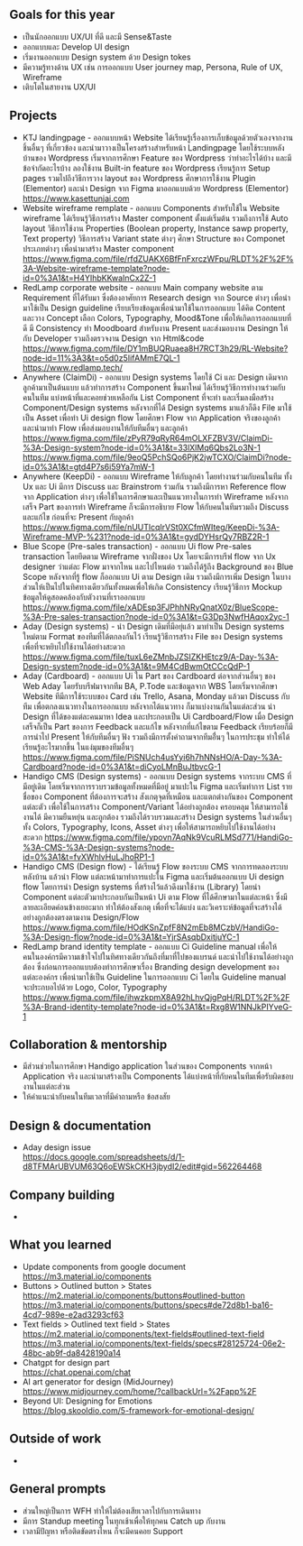 ## Goals for this year

* เป็นนักออกแบบ UX/UI ที่ดี และมี Sense&Taste
* ออกแบบและ Develop UI design
* เริ่มงานออกแบบ Design system ด้วย Design tokes
* มีความรู้ทางด้าน UX เช่น การออกแบบ User journey map, Persona, Rule of UX, Wireframe
* เติบโตในสายงาน UX/UI

## Projects

* KTJ landingpage - ออกแบบหน้า Website ได้เรียนรู้เรื่องการเก็บข้อมูลด้วยตัวเองจากงานชิ้นอื่นๆ ที่เกี่ยวข้อง และนำมาวางเป็นโครงสร้างสำหรับหน้า Landingpage โดยใช้ระบบหลังบ้านของ Wordpress เริ่มจากการศึกษา Feature ของ Wordpress ว่าทำอะไรได้บ้าง และมีข้อจำกัดอะไรบ้าง ลองใช้งาน Built-in feature ของ Wordpress เรียนรู้การ Setup pages รวมไปถึงวิธีการวาง layout ของ Wordpress ศึกษาการใช้งาน Plugin (Elementor) และนำ Design จาก Figma มาออกแบบด้วย Wordpress (Elementor) <br> https://www.kasettunjai.com
* Website wireframe remplate - ออกแบบ Components สำหรับใช้ใน Website wireframe ได้เรียนรู้วิธีการสร้าง Master component ตั้งแต่เริ่มต้น รวมถึงการใช้ Auto layout วิธีการใช้งาน Properties (Boolean property, Instance sawp property, Text property) วิธีการสร้าง Variant state ต่างๆ ศึกษา Structure ของ Componet ประเภทต่างๆ เพื่อนำมาสร้าง Master component https://www.figma.com/file/rfdZUAKX6BfFnFxrczWFpu/RLDT%2F%2F%3A-Website-wireframe-template?node-id=0%3A1&t=H4YIhbKKwaInCx2Z-1
* RedLamp corporate website - ออกแบบ Main company website ตาม Requirement ที่ได้รับมา ซึ่งต้องอาศัยการ Research design จาก Source ต่างๆ เพื่อนำมาใช้เป็น Design guideline เรียบเรียงข้อมูลเพื่อนำมาใช้ในการออกแบบ ได้คิด Content และวาง Concept เลือก Colors, Typography, Mood&Tone เพื่อให้เกิดการออกแบบที่ดี มี Consistency ทำ Moodboard สำหรับงาน Present และส่งมอบงาน Desingn ให้กับ Developer รวมถึงตรวจงาน Design จาก Html&code <br> https://www.figma.com/file/DY1mBUQRuaea8H7RCT3h29/RL-Website?node-id=11%3A3&t=o5d0z5IifAMmE7QL-1 <br> https://www.redlamp.tech/
* Anywhere (ClaimDi) - ออกแบบ Design systems โดยใช้ Ci และ Design เดิมจากลูกค้ามาเป็นต้นแบบ แล้วทำการสร้าง Component ขึ้นมาใหม่ ได้เรียนรู้วิธีการทำงานร่วมกับคนในทีม แบ่งหน้าที่และคอยช่วยเหลือกัน List Component ที่จะทำ และเริ่มลงมือสร้าง Component/Design systems หลังจากที่ได้ Design systems มาแล้วก็ดึง File มาใช้เป็น Asset เพื่อทำ Ui design flow โดยศึกษา Flow จาก Application จริงของลูกค้า และนำมาทำ Flow เพื่อส่งมอบงานให้กับทีมอื่นๆ และลูกค้า <br>
https://www.figma.com/file/zPyR79qRyR64mOLXFZBV3V/ClaimDi-%3A-Design-system?node-id=0%3A1&t=33lXlMq6Qbs2Lo3N-1 <br>
https://www.figma.com/file/9eoQ5PchSQo6PjK2jwTCXO/ClaimDi?node-id=0%3A1&t=gtd4P7s6i59Ya7mW-1
* Anywhere (KeepDi) - ออกแบบ Wireframe ให้กับลูกค้า โดยทำงานร่วมกับคนในทีม ทั้ง Ux และ Ui มีการ Discuss และ Brainstrom ร่วมกัน รวมถึงมีการหา Reference flow จาก Application ต่างๆ เพื่อใช้ในการศึกษาและเป็นแนวทางในการทำ Wireframe หลังจากเสร็จ Part ของการทำ Wireframe ก็จะมีการอธิบาย Flow ให้กับคนในทีมรวมถึง Discuss และแก้ไข ก่อนที่จะ Present กับลูกค้า https://www.figma.com/file/nUUTlcqIrVSt0XCfmWIteg/KeepDi-%3A-Wireframe-MVP-%231?node-id=0%3A1&t=gydDYHsrQy7RBZ2R-1
* Blue Scope (Pre-sales transaction) - ออกแบบ Ui flow Pre-sales transaction โดยยึดตาม Wireframe จากฝั่งของ Ux โดยจะมีการบรีฟ flow จาก Ux designer ว่าแต่ละ Flow มาจากไหน และไปไหนต่อ รวมถึงได้รู้ถึง Background ของ Blue Scope หลังจากที่รู้ flow ก็ออกแบบ Ui ตาม Design เดิม รวมถึงมีการเพิ่ม Design ในบางส่วนให้เป็นไปในทิศทางเดียวกันทั้งหมดเพื่อให้เกิด Consistency เรียนรู้วิธีการ Mockup ข้อมูลให้ดูสอดคล้องกับตัวงานที่เราออกแบบ <br> https://www.figma.com/file/xADEsp3FJPhhNRyQnatX0z/BlueScope-%3A-Pre-sales-transaction?node-id=0%3A1&t=G3Dp3NwfHAqox2yc-1
* Aday (Design systems) - นำ Design เดิมที่มีอยุ่แล้ว มาทำเป็น Design systems ใหม่ตาม Format ของทีมที่ได้ตกลงกันไว้ เรียนรู้วิธีการสร้าง File ของ Design systems เพื่อที่จะหยิบไปใช้งานได้อย่างสะดวก <br> https://www.figma.com/file/tuxL6eZMnbJZSIZKHEtcz9/A-Day-%3A-Design-system?node-id=0%3A1&t=9M4CdBwmOtCCcQdP-1
* Aday (Cardboard) - ออกแบบ Ui ใน Part ของ Cardboard ต่อจากส่วนอื่นๆ ของ Web Aday โดยรับบรีฟมาจากทีม BA, P.Tode และข้อมูลจาก WBS โดยเริ่มจากศึกษา Website ทีมีการใช้ระบบของ Card เช่น Trello, Asana, Monday แล้วมา Discuss กับทีม เพื่อตกลงแนวทางในการออกแบบ หลังจากได้แนวทาง ก็มาแบ่งงานกันในแต่ละส่วน นำ Design ที่ได้ของแต่ละคนมาหา Idea และประกอบเป็น Ui Cardboard/Flow เมื่อ Design เสร็จก็เป็น Part ของการ Feedback และแก้ไข หลังจากที่แก้ไขตาม Feedback เรียบร้อยก็มีการนำไป Present ให้กับทีมอื่นๆ ฟัง รวมถึงมีการตั้งคำถามจากทีมอื่่นๆ ในการประชุม ทำให้ได้เรียนรู้อะไรมากขึ้น ในแง่มุมของทีมอื่นๆ <br> https://www.figma.com/file/PiSNUch4usYyi6h7hNNsHO/A-Day-%3A-Cardboard?node-id=0%3A1&t=diCyoLMnBuJtbvcG-1
* Handigo CMS (Design systems) - ออกแบบ Design systems จากระบบ CMS ที่มีอยู่เดิม โดยเริ่มจากการรวบรวมข้อมูลทั้งหมดที่มีอยู่ มาแปะใน Figma และเริ่มทำการ List รายชื่อของ Component ที่ต้องการจะสร้าง สังเกตุจุดที่เหมือน และแตกต่างกันของ Component แต่ละตัว เพื่อใช้ในการสร้าง Component/Variant ได้อย่างถูกต้อง ครอบคลุม ให้สามารถใช้งานได้ มีความยืนหยุ่น และถูกต้อง รวมถึงได้รวบรวมและสร้าง Design systems ในส่วนอื่นๆ ทั้ง Colors, Typography, Icons, Asset ต่างๆ เพื่อให้สามารถหยิบไปใช้งานได้อย่างสะดวก https://www.figma.com/file/ypovn7AqNk9VcuRLMSd771/HandiGo-%3A-CMS-%3A-Design-systems?node-id=0%3A1&t=fvXWhlvHuLJhoRP1-1
* Handigo CMS (Design flow) - ได้เรียนรู้ Flow ของระบบ CMS จากการทดลองระบบหลังบ้าน แล้วนำ Flow แต่ละหน้ามาทำการแปะใน Figma และเริ่มต้นออกแบบ Ui design flow โดยการนำ Design systems ที่สร้างไว้แล้วดึงมาใช้งาน (Library) โดยนำ Component แต่ละตัวมาประกอบกันเป็นหน้า Ui ตาม Flow ที่ได้ศึกษามาในแต่ละหน้า ซึ่งมีลายละเอียดค่อนข้างเยอะมาก ทำให้ต้องสังเกตุ เพื่อที่จะได้แบ่ง และวิเคราะห์ข้อมูลที่จะสร้างได้อย่างถูกต้องตรงตามงาน Design/Flow <br> https://www.figma.com/file/HOdKSnZpfF8N2mEb8MCzbV/HandiGo-%3A-Design-flow?node-id=0%3A1&t=YjrSAsqbDxitjuYC-1
* RedLamp brand identity template - ออกแบบ Ci Guideline manual เพื่อให้คนในองค์กรมีความเข้าใจไปในทิศทางเดียวกันถึงที่มาที่ไปของแบรนด์ และนำไปใช้งานได้อย่างถูกต้อง ซึ่งก่อนการออกแบบต้องทำการศึกษาเรื่อง Branding design development ของแต่ละองค์กร เพื่อนำมาใช้เป็น Guideline ในการออกแบบ Ci โดยใน Guideline manual จะประกบอไปด้วย Logo, Color, Typography https://www.figma.com/file/ihwzkpmX8A92hLhvQjgPqH/RLDT%2F%2F%3A-Brand-identity-template?node-id=0%3A1&t=Rxg8W1NNJkPIYveG-1

## Collaboration & mentorship

* มีส่วนช่วยในการศึกษา Handigo application ในส่วนของ Components จากหน้า Application จริง และนำมาสร้างเป็น Components ได้แบ่งหน้าที่กับคนในทีมเพื่อรับผิดชอบงานในแต่ละส่วน
* ให้คำแนะนำกับคนในทีมเวลาที่มีคำถามหรือ ข้อสงสัย

## Design & documentation

* Aday design issue <br> https://docs.google.com/spreadsheets/d/1-d8TFMArUBVUM63Q6oEWSkCKH3jbydI2/edit#gid=562264468
## Company building

* 

## What you learned

* Update components from google document <br> https://m3.material.io/components
* Buttons > Outlined button > States <br> https://m2.material.io/components/buttons#outlined-button <br> https://m3.material.io/components/buttons/specs#de72d8b1-ba16-4cd7-989e-e2ad3293cf63
* Text fields > Outlined text field > States <br> https://m2.material.io/components/text-fields#outlined-text-field <br> https://m3.material.io/components/text-fields/specs#28125724-06e2-48bc-ab9f-da8428190a14
* Chatgpt for design part <br> https://chat.openai.com/chat
* AI art generator for design (MidJourney) <br> https://www.midjourney.com/home/?callbackUrl=%2Fapp%2F
* Beyond UI: Designing for Emotions <br> https://blog.skooldio.com/5-framework-for-emotional-design/


## Outside of work
-

## General prompts

* ส่วนใหญ่เป็นการ WFH ทำให้ไม่ต้องเสียเวลาไปกับการเดินทาง 
* มีการ Standup meeting ในทุกเช้าเพื่อให้ทุกคน Catch up กับงาน
* เวลามีปัญหา หรือติดขัดตรงไหน ก็จะมีคนคอย Support

